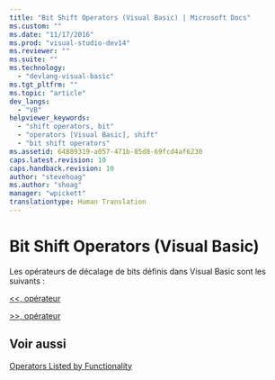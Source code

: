 ```yaml
---
title: "Bit Shift Operators (Visual Basic) | Microsoft Docs"
ms.custom: ""
ms.date: "11/17/2016"
ms.prod: "visual-studio-dev14"
ms.reviewer: ""
ms.suite: ""
ms.technology: 
  - "devlang-visual-basic"
ms.tgt_pltfrm: ""
ms.topic: "article"
dev_langs: 
  - "VB"
helpviewer_keywords: 
  - "shift operators, bit"
  - "operators [Visual Basic], shift"
  - "bit shift operators"
ms.assetid: 64889319-a057-471b-85d8-69fcd4af6230
caps.latest.revision: 10
caps.handback.revision: 10
author: "stevehoag"
ms.author: "shoag"
manager: "wpickett"
translationtype: Human Translation
---
```

# Bit Shift Operators (Visual Basic)
Les opérateurs de décalage de bits définis dans Visual Basic sont les suivants :  
  
 [\<\<, opérateur](../../../visual-basic/language-reference/operators/left-shift-operator.md)  
  
 [\>\>, opérateur](../../../visual-basic/language-reference/operators/right-shift-operator.md)  
  
## Voir aussi  
 [Operators Listed by Functionality](../../../visual-basic/language-reference/operators/operators-listed-by-functionality.md)